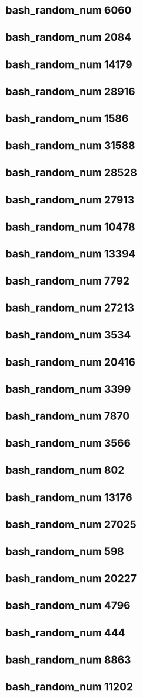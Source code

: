 # bash_random_num 6060
# bash_random_num 2084
# bash_random_num 14179
# bash_random_num 28916
# bash_random_num 1586
# bash_random_num 31588
# bash_random_num 28528
# bash_random_num 27913
# bash_random_num 10478
# bash_random_num 13394
# bash_random_num 7792
# bash_random_num 27213
# bash_random_num 3534
# bash_random_num 20416
# bash_random_num 3399
# bash_random_num 7870
# bash_random_num 3566
# bash_random_num 802
# bash_random_num 13176
# bash_random_num 27025
# bash_random_num 598
# bash_random_num 20227
# bash_random_num 4796
# bash_random_num 444
# bash_random_num 8863
# bash_random_num 11202
